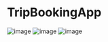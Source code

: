 # TripBookingApp
![image](https://user-images.githubusercontent.com/68890130/173021446-cd89ebac-bc6b-4e04-8d5f-d963719553b1.png)
![image](https://user-images.githubusercontent.com/68890130/173021499-1fe614a4-150c-4ece-bc5a-11ee8f3e1ef9.png)
![image](https://user-images.githubusercontent.com/68890130/173021559-97901738-e81a-47a4-96ca-0175b6de3458.png)
